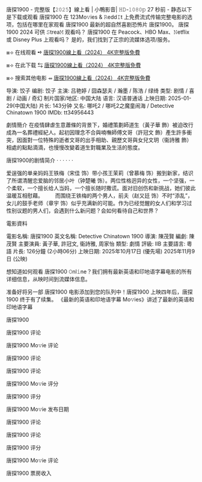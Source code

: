 唐探1900 - 完整版【𝟸𝟶𝟸𝟻】線上看 | 小鴨影音| 𝙷𝙳-𝟷𝟶𝟾𝟶𝚙
27 秒前 - 静态以下是下载或观看 唐探1900 在 123Mo𝚟ies & 𝚁edd𝙸t 上免费流式传输完整电影的选项，包括在哪里在家观看 唐探1900 最新的超自然喜剧恐怖片 唐探1900。 唐探1900 2024 可供 𝚂trea𝙼 观看吗？ 唐探1900 在 Peacock、HBO Max、𝙽etflix 或 Disney Plus 上观看吗？ 是的，我们找到了正宗的流媒体选项/服务。

⧆⟢ 在线观看 ➺ [唐探1900線上看（2024） 4K完整版免費](https://t.co/FeW5PcW0oY)

⧆⟢ 在此下载 ⇆ [唐探1900線上看（2024） 4K完整版免費](https://t.co/FeW5PcW0oY)

⧆⟢ 搜索其他电影 ⇴ [唐探1900線上看（2024） 4K完整版免費](https://t.co/FeW5PcW0oY)

导演: 饺子 编剧: 饺子 主演: 吕艳婷 / 囧森瑟夫 / 瀚墨 / 陈浩 / 绿绮 类型: 剧情 / 喜剧 / 动画 / 奇幻 制片国家/地区: 中国大陆 语言: 汉语普通话 上映日期: 2025-01-29(中国大陆) 片长: 143分钟 又名: 哪吒2 / 哪吒2之魔童闹海 / Detective Chinatown 1900 IMDb: tt34956443

劇情簡介 在疫情肆虐生意蕭條的背景下，婚禮策劃師道生（黃子華 飾）被迫改行成為一名葬禮經紀人。起初因理念不合與喃嘸師傅文哥（許冠文 飾）產生許多衝突，因面對一位特殊的逝者文哥的出手相助、親歷文哥與女兒文玥（衞詩雅 飾）相處的點點滴滴，也慢慢改變着道生對職業及生活的態度。

唐探1900的剧情简介 · · · · · ·

爱逞强的单亲妈妈王铁梅（宋佳 饰）带小孩王茉莉（曾慕梅 饰）搬到新家，结识了所谓清醒恋爱脑的邻居小叶（钟楚曦 饰）。两位性格迥异的女性，一个坚强，一个柔软，一个擅长给人当妈，一个擅长随时撒谎。面对旧创伤和新挑战，她们彼此温暖互相慰藉。 　　而围绕王铁梅的两个男人，前夫（赵又廷 饰）不时“添乱”，女儿的鼓手老师（章宇 饰）似乎充满新的可能。作为已经觉醒的女人们和学习过性别议题的男人们，会遇到什么新问题？会如何看待自己和世界？

電影資料

電影名稱: 唐探1900 英文名稱: Detective Chinatown 1900 導演: 陳茂賢 編劇: 陳茂賢 主要演員: 黃子華, 許冠文, 衞詩雅, 周家怡 類型: 劇情 評級: IIB 主要語言: 粵語 片長: 126分鐘 (2小時06分) 上映日期: 2025年10月17日 (優先場) 2025年11月9日 (公映)

想知道如何观看 唐探1900 𝙾nl𝚒ne？我们拥有最新英语和印地语字幕电影的所有详细信息，从映时间到流媒体信息。

准备好将另一部 唐探1900 电影添加到您的队列中！唐探1900 上映四年后，唐探1900 终于有了续集。 《最新的英语和印地语字幕 Mo𝚟ies》讲述了最新的英语和印地语字幕

唐探1900

唐探1900 评论

唐探1900 Mo𝚟ie 评论

唐探1900 评论

唐探1900 评论

唐探1900 Mo𝚟ie 评分

唐探1900 评分

唐探1900 Mo𝚟ie 发布日期

唐探1900 评论

唐探1900 评论

唐探1900 评分

唐探1900 Mo𝚟ie 评论

唐探1900 票房收入
